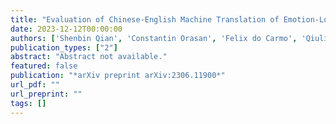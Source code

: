```yaml
---
title: "Evaluation of Chinese-English Machine Translation of Emotion-Loaded Microblog Texts: A Human Annotated Dataset for the Quality Assessment of Emotion Translation"
date: 2023-12-12T00:00:00
authors: ['Shenbin Qian', 'Constantin Orasan', 'Felix do Carmo', 'Qiuliang Li', 'Diptesh Kanojia']
publication_types: ["2"]
abstract: "Abstract not available."
featured: false
publication: "*arXiv preprint arXiv:2306.11900*"
url_pdf: ""
url_preprint: ""
tags: []
---
```

